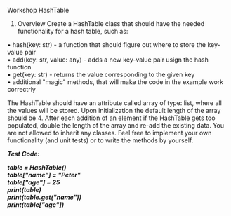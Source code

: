 Workshop HashTable
1. Overview
Create a HashTable class that should have the needed functionality for a hash table, such as:

•	hash(key: str) - a function that should figure out where to store the key-value pair  
•	add(key: str, value: any) - adds a new key-value pair usign the hash function  
•	get(key: str) - returns the value corresponding to the given key  
•	additional "magic" methods, that will make the code in the example work correctrly  

The HashTable should have an attribute called array of type: list, where all the values will be stored. Upon initialization the default length of the array should be 4. After each addition of an element if the HashTable gets too populated, double the length of the array and re-add the existing data.
You are not allowed to inherit any classes. Feel free to implement your own functionality (and unit tests) or to write the methods by yourself.


<i><b>Test Code<i><B>:

table = HashTable()  
table["name"] = "Peter"  
table["age"] = 25  
print(table)  
print(table.get("name"))  
print(table["age"])  
